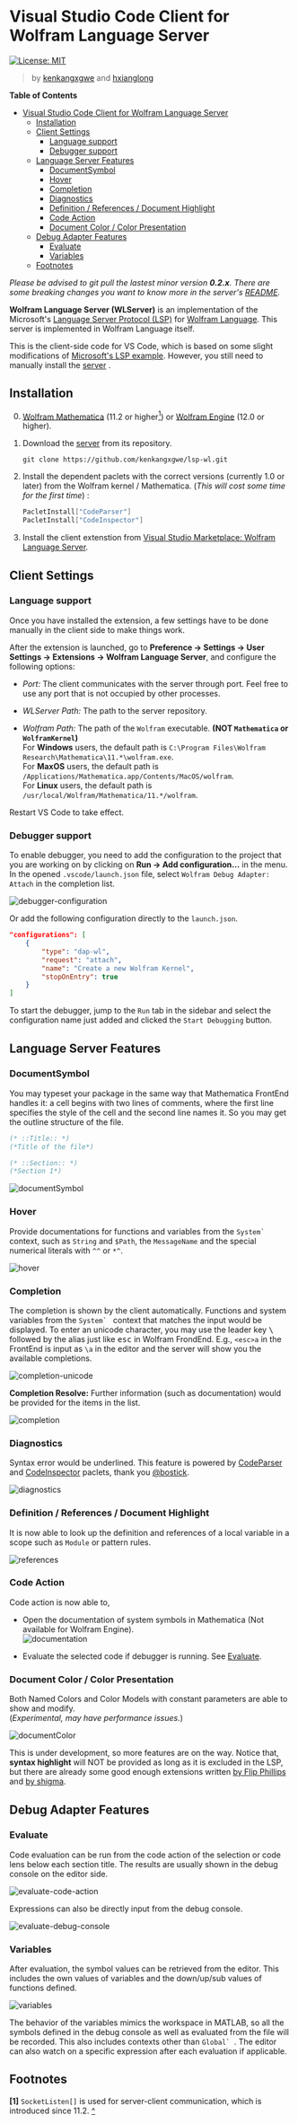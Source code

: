 # Visual Studio Code Client for Wolfram Language Server

[![License: MIT](https://img.shields.io/badge/License-MIT-yellow.svg)](https://opensource.org/licenses/MIT)

> by [kenkangxgwe](https://github.com/kenkangxgwe) and [hxianglong](https://github.com/huxianglong)

<!-- markdown-toc start - Don't edit this section. Run M-x markdown-toc-refresh-toc -->
**Table of Contents**

- [Visual Studio Code Client for Wolfram Language Server](#visual-studio-code-client-for-wolfram-language-server)
    - [Installation](#installation)
    - [Client Settings](#client-settings)
        - [Language support](#language-support)
        - [Debugger support](#debugger-support)
    - [Language Server Features](#language-server-features)
        - [DocumentSymbol](#documentsymbol)
        - [Hover](#hover)
        - [Completion](#completion)
        - [Diagnostics](#diagnostics)
        - [Definition / References / Document Highlight](#definition--references--document-highlight)
        - [Code Action](#code-action)
        - [Document Color / Color Presentation](#document-color--color-presentation)
    - [Debug Adapter Features](#debug-adapter-features)
        - [Evaluate](#evaluate)
        - [Variables](#variables)
    - [Footnotes](#footnotes)

<!-- markdown-toc end -->

*Please be advised to git pull the lastest minor version __0.2.x__. There are some
breaking changes you want to know more in the server's
[README](https://github.com/kenkangxgwe/lsp-wl/blob/master/README.md).*

**Wolfram Language Server (WLServer)** is an implementation of the Microsoft's
[Language Server Protocol
(LSP)](https://microsoft.github.io/language-server-protocol) for [Wolfram
Language](http://www.wolfram.com/language). This server is
implemented in Wolfram Language itself.

This is the client-side code for VS Code, which is based on some slight
modifications of [Microsoft's LSP
example](https://github.com/Microsoft/vscode-extension-samples/tree/master/lsp-sample).
However, you still need to manually install the
[server](https://github.com/kenkangxgwe/lsp-wl) .

## Installation

0. [Wolfram Mathematica](http://www.wolfram.com/mathematica/) (11.2 or higher<a
    name="ref1"></a>[<sup>1</sup>](#footnote1)) or [Wolfram
    Engine](https://www.wolfram.com/engine/) (12.0 or higher).

1. Download the [server](https://github.com/kenkangxgwe/lsp-wl) from its
   repository.

    ```
    git clone https://github.com/kenkangxgwe/lsp-wl.git
    ```

2. Install the dependent paclets with the correct versions (currently 1.0 or
later) from the Wolfram kernel / Mathematica.
(_This will cost some time for the first time_) :  
    ``` mathematica
    PacletInstall["CodeParser"]
    PacletInstall["CodeInspector"]
    ```

3. Install the client extenstion from [Visual Studio Marketplace: Wolfram
Language Server](https://marketplace.visualstudio.com/items?itemName=lsp-wl.lsp-wl-client).

## Client Settings

### Language support

Once you have installed the extension, a few settings have to be done manually
in the client side to make things work.

After the extension is launched, go to **Preference -> Settings -> User Settings
-> Extensions -> Wolfram Language Server**, and configure the following options:

- *Port:* The client communicates with the server through port. Feel free to use
  any port that is not occupied by other processes.

- *WLServer Path:* The path to the server repository.

- *Wolfram Path:* The path of the `Wolfram` executable. **(NOT `Mathematica` or `WolframKernel`)**  
  For **Windows** users, the default path is `C:\Program Files\Wolfram
  Research\Mathematica\11.*\wolfram.exe`.  
  For **MaxOS** users, the default path is
  `/Applications/Mathematica.app/Contents/MacOS/wolfram`.  
  For **Linux** users, the default path is
  `/usr/local/Wolfram/Mathematica/11.*/wolfram`.

Restart VS Code to take effect.

### Debugger support

To enable debugger, you need to add the configuration to the project that you
are working on by clicking on **Run -> Add configuration...** in the menu. In
the opened `.vscode/launch.json` file, select `Wolfram Debug Adapter: Attach` in
the completion list.

![debugger-configuration](images/debugger_configuration.png)

Or add the following configuration directly to the `launch.json`.

```json
"configurations": [
    {
        "type": "dap-wl",
        "request": "attach",
        "name": "Create a new Wolfram Kernel",
        "stopOnEntry": true
    }
]
```

To start the debugger, jump to the `Run` tab in the sidebar and select the
configuration name just added and clicked the `Start Debugging` button.

## Language Server Features

### DocumentSymbol

You may typeset your package in the same way that Mathematica FrontEnd handles
it: a cell begins with two lines of comments, where the first line specifies the
style of the cell and the second line names it. So you may get the outline
structure of the file.

``` mathematica
(* ::Title:: *)
(*Title of the file*)

(* ::Section:: *)
(*Section 1*)
```

![documentSymbol](https://raw.githubusercontent.com/kenkangxgwe/lsp-wl/master/images/documentSymbol.png)

### Hover

Provide documentations for functions and variables from the ``System` ``
context, such as `String` and `$Path`, the `MessageName` and the special
numerical literals with `^^` or `*^`.

![hover](https://raw.githubusercontent.com/kenkangxgwe/lsp-wl/master/images/hover.png)

### Completion

The completion is shown by the client automatically. Functions and system
variables from the ``System` `` context that matches the input would be
displayed. To enter an unicode character, you may use the leader key
<kbd>\\</kbd> followed by the alias just like <kbd>esc</kbd> in Wolfram
FrondEnd. E.g., `<esc>a` in the FrontEnd is input as `\a` in the editor and the
server will show you the available completions.

![completion-unicode](https://raw.githubusercontent.com/kenkangxgwe/lsp-wl/master/images/completion_alias.png)

**Completion Resolve:** Further information (such as documentation) would be
provided for the items in the list.

![completion](https://raw.githubusercontent.com/kenkangxgwe/lsp-wl/master/images/completion.png)

### Diagnostics

Syntax error would be underlined. This feature is powered by
[CodeParser](https://github.com/WolframResearch/codeparser) and
[CodeInspector](https://github.com/WolframResearch/codeinspector) paclets, thank
you [@bostick](https://github.com/bostick).

![diagnostics](https://raw.githubusercontent.com/kenkangxgwe/lsp-wl/master/images/diagnostics.png)

### Definition / References / Document Highlight

It is now able to look up the definition and references of a local variable in a
scope such as `Module` or pattern rules.

![references](https://raw.githubusercontent.com/kenkangxgwe/lsp-wl/master/images/references.png)

### Code Action

Code action is now able to,

- Open the documentation of system symbols in Mathematica (Not available for
  Wolfram Engine).  
  ![documentation](https://raw.githubusercontent.com/kenkangxgwe/lsp-wl/master/images/codeActionSymbolDocumentation.png)

- Evaluate the selected code if debugger is running. See [Evaluate](#evaluate).

### Document Color / Color Presentation

Both Named Colors and
Color Models with constant parameters are able to show and modify.  
(_Experimental, may have performance issues._)

![documentColor](https://raw.githubusercontent.com/kenkangxgwe/lsp-wl/master/images/documentColor.png)

This is under development, so more features are on the way. Notice that,
**syntax highlight** will NOT be provided as long as it is excluded in the LSP,
but there are already some good enough extensions written [by Flip
Phillips](https://marketplace.visualstudio.com/items?itemName=flipphillips.wolfram-language)
and
[by shigma](https://marketplace.visualstudio.com/items?itemName=shigma.vscode-wl).

## Debug Adapter Features

### Evaluate

Code evaluation can be run from the code action of the selection or code lens
below each section title. The results are usually shown in the debug console on
the editor side.

![evaluate-code-action](https://raw.githubusercontent.com/kenkangxgwe/lsp-wl/master/images/evaluate_code_action.png)

Expressions can also be directly input from the debug console.

![evaluate-debug-console](https://raw.githubusercontent.com/kenkangxgwe/lsp-wl/master/images/evaluate_debug_console.png)

### Variables

After evaluation, the symbol values can be retrieved from the editor. This
includes the own values of variables and the down/up/sub values of functions
defined.

![variables](https://raw.githubusercontent.com/kenkangxgwe/lsp-wl/master/images/variables.png)

The behavior of the variables mimics the workspace in MATLAB, so all the symbols
defined in the debug console as well as evaluated from the file will be
recorded. This also includes contexts other than ``Global` ``. The editor can
also watch on a specific expression after each evaluation if applicable.

## Footnotes

<a name="footnote1"> </a> **[1]** `SocketListen[]` is used for server-client
communication, which is introduced since 11.2. [^](#ref1)
